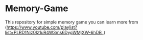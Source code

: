 # Memory-Game
This repository for simple memory game you can learn more from (https://www.youtube.com/playlist?list=PLRD1Niz0lz1uR4W3ms6DygWMjXW-6hDB_)
